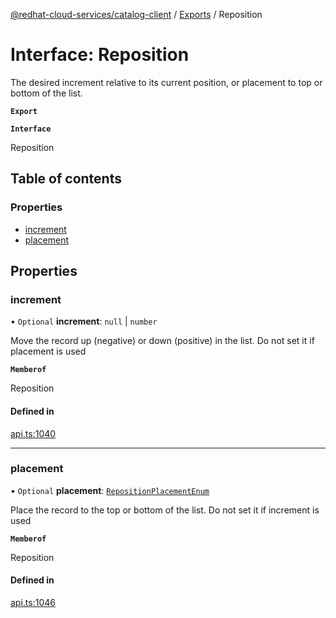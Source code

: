[@redhat-cloud-services/catalog-client](../README.md) / [Exports](../modules.md) / Reposition

# Interface: Reposition

The desired increment relative to its current position, or placement to top or bottom of the list.

**`Export`**

**`Interface`**

Reposition

## Table of contents

### Properties

- [increment](Reposition.md#increment)
- [placement](Reposition.md#placement)

## Properties

### increment

• `Optional` **increment**: ``null`` \| `number`

Move the record up (negative) or down (positive) in the list. Do not set it if placement is used

**`Memberof`**

Reposition

#### Defined in

[api.ts:1040](https://github.com/RedHatInsights/javascript-clients/blob/master/packages/catalog/api.ts#L1040)

___

### placement

• `Optional` **placement**: [`RepositionPlacementEnum`](../enums/RepositionPlacementEnum.md)

Place the record to the top or bottom of the list. Do not set it if increment is used

**`Memberof`**

Reposition

#### Defined in

[api.ts:1046](https://github.com/RedHatInsights/javascript-clients/blob/master/packages/catalog/api.ts#L1046)
